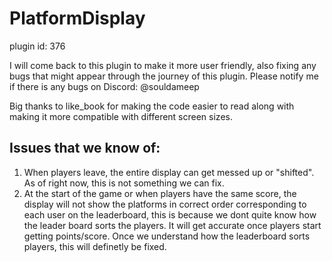 # PlatformDisplay

plugin id: 376

I will come back to this plugin to make it more user friendly, also fixing any bugs that might appear through the journey of this plugin. Please notify me if there is any bugs on Discord: @souldameep

Big thanks to like_book for making the code easier to read along with making it more compatible with different screen sizes. 


## Issues that we know of:

1. When players leave, the entire display can get messed up or "shifted". As of right now, this is not something we can fix.
2. At the start of the game or when players have the same score, the display will not show the platforms in correct order corresponding to each user on the leaderboard, this is because we dont quite know how the leader board sorts the players. It will get accurate once players start getting points/score. Once we understand how the leaderboard sorts players, this will definetly be fixed.
